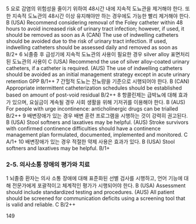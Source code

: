 5 요로 감염의 위험성을 줄이기 위하여 48시간 내에 지속적 도뇨관을 제거해야 한다. 또한 지속적 도뇨관의 48시간 이상 유지해야만 하는 경우에도 가능한 빨리 제거해야 한다. B
(USA) Recommend considering removal of the Foley catheter within 48 hours to avoid increased risk of urinary tract infection; however, if used, it should be removed as soon as A
(CAN) The use of indwelling catheters should be avoided due to the risk of urinary tract infection. If used, indwelling catheters should be assessed daily and removed as soon as B/2+
6 뇌졸중 후 급성기에 지속적 도뇨관의 사용이 필요한 경우 silver alloy 표면처리 된 도뇨관의 사용이 C
(USA) Recommend the use of silver alloy-coated urinary catheters, if a catheter is required.
(AUS) The use of indwelling catheters should be avoided as an initial management strategy except in acute urinary retention GPP B/1++
7 간헐적 도뇨는 잔뇨량을 기준으로 시행되어야 한다. B
(CAN) Appropriate intermittent catheterization schedules should be established based on amount of post-void residual B/2++
8 항콜린제는 급박뇨에 대해 효과가 있으며, 요실금이 계속될 경우 사회 생활을 위해 기저귀를 이용해야 한다. B
(AUS) For people with urge incontinence: anticholinergic drugs can be trialled B/2++
9 배변장애가 있는 경우 배변 훈련 프로그램을 시행하는 것이 강력히 권고된다. B
(USA) Stool softners and laxatives may be helpful.
(AUS) Stroke survivors with confirmed continence difficulties should have a continence management plan formulated, documented, implemented and monitored. C A/1+
10 배변장애가 있는 경우 적절한 약제 사용은 효과가 있다. B
(USA) Stool softners and laxatives may be helpful. B/1+

### 2-5. 의사소통 장애의 평가와 치료
1 뇌졸중 환자는 의사 소통 장애에 대해 표준화된 선별 검사를 시행하고, 언어 기능에 대해 전문가에게 포괄적이고 체계적인 평가가 시행되어야 한다. B
(USA) Assessment should include standardized testing and procedures.
(AUS) All patient should be screened for communication deficits using a screening tool that is valid and reliable. C B/2++

<PAGE>149